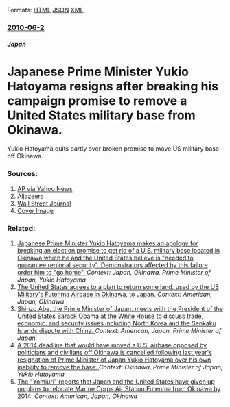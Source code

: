 
Formats: [HTML](/news/2010/06/2/japanese-prime-minister-yukio-hatoyama-resigns-after-breaking-his-campaign-promise-to-remove-a-united-states-military-base-from-okinawa.html)  [JSON](/news/2010/06/2/japanese-prime-minister-yukio-hatoyama-resigns-after-breaking-his-campaign-promise-to-remove-a-united-states-military-base-from-okinawa.json)  [XML](/news/2010/06/2/japanese-prime-minister-yukio-hatoyama-resigns-after-breaking-his-campaign-promise-to-remove-a-united-states-military-base-from-okinawa.xml)  

### [2010-06-2](/news/2010/06/2/index.md)

##### Japan
# Japanese Prime Minister Yukio Hatoyama resigns after breaking his campaign promise to remove a United States military base from Okinawa. 

Yukio Hatoyama quits partly over broken promise to move US military base off Okinawa.


### Sources:

1. [AP via Yahoo News](https://news.yahoo.com/s/nm/20100602/ts_nm/us_japan_politics)
2. [Aljazeera](http://english.aljazeera.net/news/asia-pacific/2010/06/20106205314278472.html)
3. [Wall Street Journal](http://online.wsj.com/article/SB10001424052748704875604575281292285208862.html?mod=googlenews_wsj)
3. [Cover Image](http://www.aljazeera.com)

### Related:

1. [Japanese Prime Minister Yukio Hatoyama makes an apology for breaking an election promise to get rid of a U.S. military base located in Okinawa which he and the United States believe is "needed to guarantee regional security". Demonstrators affected by this failure order him to "go home". ](/news/2010/05/23/japanese-prime-minister-yukio-hatoyama-makes-an-apology-for-breaking-an-election-promise-to-get-rid-of-a-u-s-military-base-located-in-okina.md) _Context: Japan, Okinawa, Prime Minister of Japan, Yukio Hatoyama_
2. [The United States agrees to a plan to return some land, used by the US Military's Futenma Airbase in Okinawa, to Japan. ](/news/2013/04/5/the-united-states-agrees-to-a-plan-to-return-some-land-used-by-the-us-military-s-futenma-airbase-in-okinawa-to-japan.md) _Context: American, Japan, Okinawa_
3. [Shinzo Abe, the Prime Minister of Japan, meets with the President of the United States Barack Obama at the White House to discuss trade, economic, and security issues including North Korea and the Senkaku Islands dispute with China. ](/news/2013/02/22/shinzo-abe-the-prime-minister-of-japan-meets-with-the-president-of-the-united-states-barack-obama-at-the-white-house-to-discuss-trade-eco.md) _Context: American, Japan, Prime Minister of Japan_
4. [A 2014 deadline that would have moved a U.S. airbase opposed by politicians and civilians off Okinawa is cancelled following last year's resignation of Prime Minister of Japan Yukio Hatoyama over his own inability to remove the base. ](/news/2011/06/21/a-2014-deadline-that-would-have-moved-a-u-s-airbase-opposed-by-politicians-and-civilians-off-okinawa-is-cancelled-following-last-year-s-res.md) _Context: Okinawa, Prime Minister of Japan, Yukio Hatoyama_
5. [The "Yomiuri" reports that Japan and the United States have given up on plans to relocate Marine Corps Air Station Futenma from Okinawa by 2014. ](/news/2011/05/7/the-yomiuri-reports-that-japan-and-the-united-states-have-given-up-on-plans-to-relocate-marine-corps-air-station-futenma-from-okinawa-by-2.md) _Context: American, Japan, Okinawa_
